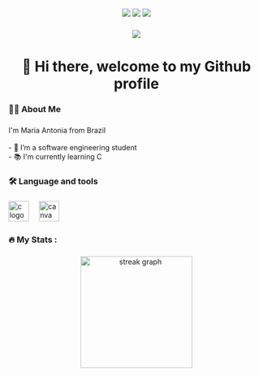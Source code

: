 ###

<div align="center">
  <a href="https://instagram.com/mariaantonnia_" target="_blank"><img src="https://img.shields.io/badge/-Instagram-%23E4405F?style=for-the-badge&logo=instagram&logoColor=white" target="_blank"></a> 
  <a href = "mailto:mariaantoniasilvat@gmail.com"><img src="https://img.shields.io/badge/-Gmail-%23333?style=for-the-badge&logo=gmail&logoColor=white" target="_blank"></a>
  <a href="https://www.linkedin.com/in/maria-trajano-1aa24a22b/" target="_blank"><img src="https://img.shields.io/badge/-LinkedIn-%230077B5?style=for-the-badge&logo=linkedin&logoColor=white" target="_blank"></a>
</div>

###

<div align="center">
  <img src="https://visitor-badge.laobi.icu/badge?page_id=mariastrajano.mariastrajano&"  />
</div>

###

<h1 align="center">👋 Hi there, welcome to my Github profile</h1>

###

<h3 align="left">👩‍💻  About Me</h3>

###

<p align="left">I'm Maria Antonia from Brazil<br><br>- 🔭 I’m a software engineering student<br>- 📚 I'm currently learning C <br>

###

<h3 align="left">🛠 Language and tools</h3>

###

<div align="left">
  <img src="https://cdn.jsdelivr.net/gh/devicons/devicon/icons/c/c-original.svg" height="40" alt="c logo"  />
  <img width="12" />
  <img src="https://cdn.jsdelivr.net/gh/devicons/devicon/icons/canva/canva-original.svg" height="40" alt="canva logo"  />
</div>

###

###

<h3 align="left">🔥   My Stats :</h3>

###

<div align="center">
  <img src="https://streak-stats.demolab.com?user=mariastrajano&locale=en&mode=daily&theme=dark&hide_border=false&border_radius=5&order=3" height="220" alt="streak graph"  />
</div>
